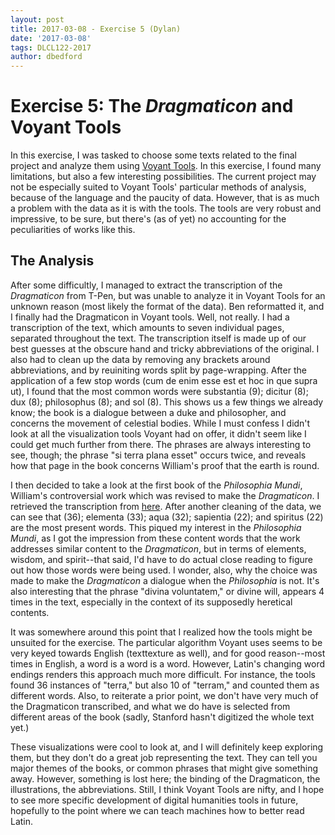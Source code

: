 ```yaml
---
layout: post
title: 2017-03-08 - Exercise 5 (Dylan)
date: '2017-03-08'
tags: DLCL122-2017
author: dbedford
---
```



# Exercise 5: The _Dragmaticon_ and Voyant Tools 

In this exercise, I was tasked to choose some texts related to the final project and analyze them using [Voyant Tools](voyant-tools.org). In this exercise, I found many limitations, but also a few interesting possibilities. The current project may not be especially suited to Voyant Tools' particular methods of analysis, because of the language and the paucity of data. However, that is as much a problem with the data as it is with the tools. The tools are very robust and impressive, to be sure, but there's (as of yet) no accounting for the peculiarities of works like this.  

## The Analysis

After some difficultly, I managed to extract the transcription of the _Dragmaticon_ from T-Pen, but was unable to analyze it in Voyant Tools for an unknown reason (most likely the format of the data). Ben reformatted it, and I finally had the Dragmaticon in Voyant tools. Well, not really. I had a transcription of the text, which amounts to seven individual pages, separated throughout the text. The transcription itself is made up of our best guesses at the obscure hand and tricky abbreviations of the original. I also had to clean up the data by removing any brackets around abbreviations, and by reuiniting words split by page-wrapping. 
After the application of a few stop words (cum de enim esse est et hoc in que supra ut), I found that the most common words were substantia (9); dicitur (8); dux (8); philosophus (8); and sol (8). This shows us a few things we already know; the book is a dialogue between a duke and philosopher, and concerns the movement of celestial bodies.
While I must confess I didn't look at all the visualization tools Voyant had on offer, it didn't seem like I could get much further from there. The phrases are always interesting to see, though; the phrase "si terra plana esset" occurs twice, and reveals how that page in the book concerns William's proof that the earth is round.  

I then decided to take a look at the first book of the _Philosophia Mundi_, William's controversial work which was revised to make the _Dragmaticon_. I retrieved the transcription from [here](http://www.hs-augsburg.de/~harsch/Chronologia/Lspost12/GuillelmusConchis/gui_phi1.html#c). After another cleaning of the data, we can see that (36); elementa (33); aqua (32); sapientia (22); and spiritus (22) are the most present words. This piqued my interest in the _Philosophia Mundi_, as I got the impression from these content words that the work addresses similar content to the _Dragmaticon_, but in terms of elements, wisdom, and spirit--that said, I'd have to do actual close reading to figure out how those words were being used. I wonder, also, why the choice was made to make the _Dragmaticon_ a dialogue when the _Philosophia_ is not. It's also interesting that the phrase "divina voluntatem," or divine will, appears 4 times in the text, especially in the context of its supposedly heretical contents.  

It was somewhere around this point that I realized how the tools might be unsuited for the exercise. The particular algorithm Voyant uses seems to be very keyed towards English (texttexture as well), and for good reason--most times in English, a word is a word is a word. However, Latin's changing word endings renders this approach much more difficult. For instance, the tools found 36 instances of "terra," but also 10 of "terram," and counted them as different words. Also, to reiterate a prior point, we don't have very much of the Dragmaticon transcribed, and what we do have is selected from different areas of the book (sadly, Stanford hasn't digitized the whole text yet.)

These visualizations were cool to look at, and I will definitely keep exploring them, but they don't do a great job representing the text. They can tell you major themes of the books, or common phrases that might give something away. However, something is lost here; the binding of the Dragmaticon, the illustrations, the abbreviations. Still, I think Voyant Tools are nifty, and I hope to see more specific development of digital humanities tools in future, hopefully to the point where we can teach machines how to better read Latin.
